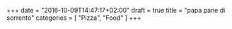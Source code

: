 +++
date = "2016-10-09T14:47:17+02:00"
draft = true
title = "papa pane di sorrento"
categories = [
  "Pizza",
  "Food"
]
+++


